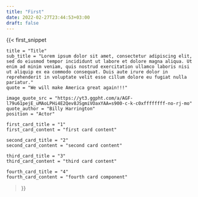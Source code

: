 ```yaml
---
title: "First"
date: 2022-02-27T23:44:53+03:00
draft: false
---
```


{{< first_snippet 

    title = "Title" 
    sub_title = "Lorem ipsum dolor sit amet, consectetur adipiscing elit, sed do eiusmod tempor incididunt ut labore et dolore magna aliqua. Ut enim ad minim veniam, quis nostrud exercitation ullamco laboris nisi ut aliquip ex ea commodo consequat. Duis aute irure dolor in reprehenderit in voluptate velit esse cillum dolore eu fugiat nulla pariatur."
    quote = "We will make America great again!!!"

    image_quote_src = "https://yt3.ggpht.com/a/AGF-l79u61pejE_uMAoLPHi4E2Qev8JSgmiVOaxYAA=s900-c-k-c0xffffffff-no-rj-mo"
    quote_author = "Billy Harrington"
    position = "Actor"

    first_card_title = "1"
    first_card_content = "first card content"

    second_card_title = "2"
    second_card_content = "second card content"

    third_card_title = "3"
    third_card_content = "third card content"

    fourth_card_title = "4"
    fourth_card_content = "fourth card component"
>}}

